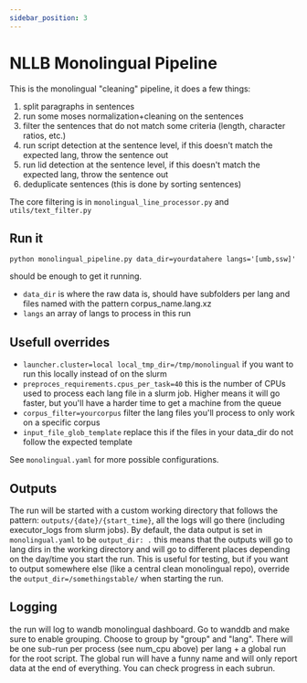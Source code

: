```yaml
---
sidebar_position: 3
---
```


# NLLB Monolingual Pipeline

This is the monolingual "cleaning" pipeline, it does a few things:

1. split paragraphs in sentences
2. run some moses normalization+cleaning on the sentences
3. filter the sentences that do not match some criteria (length, character ratios, etc.)
4. run script detection at the sentence level, if this doesn't match the expected lang, throw the sentence out
5. run lid detection at the sentence level, if this doesn't match the expected lang, throw the sentence out
6. deduplicate sentences (this is done by sorting sentences)

The core filtering is in `monolingual_line_processor.py` and `utils/text_filter.py`

## Run it

`python monolingual_pipeline.py data_dir=yourdatahere langs='[umb,ssw]'`

should be enough to get it running.
- `data_dir` is where the raw data is, should have subfolders per lang and files named with the pattern corpus_name.lang.xz
- `langs` an array of langs to process in this run

## Usefull overrides

- `launcher.cluster=local local_tmp_dir=/tmp/monolingual` if you want to run this locally instead of on the slurm
- `preproces_requirements.cpus_per_task=40` this is the number of CPUs used to process each lang file in a slurm job. Higher means it will go faster, but you'll have a harder time to get a machine from the queue
- `corpus_filter=yourcorpus` filter the lang files you'll process to only work on a specific corpus
- `input_file_glob_template` replace this if the files in your data_dir do not follow the expected template

See `monolingual.yaml` for more possible configurations.

## Outputs

The run will be started with a custom working directory that follows the pattern: `outputs/{date}/{start_time}`, all the logs will go there (including executor_logs from slurm jobs). By default, the data output is set in `monolingual.yaml` to be `output_dir: .` this means that the outputs will go to lang dirs in the working directory and will go to different places depending on the day/time you start the run. This is useful for testing, but if you want to output somewhere else (like a central clean monolingual repo), override the `output_dir=/somethingstable/` when starting the run.

## Logging

the run will log to wandb monolingual dashboard. Go to wanddb and make sure to enable grouping. Choose to group by "group" and "lang". There will be one sub-run per process (see num_cpu above) per lang + a global run for the root script. The global run will have a funny name and will only report data at the end of everything. You can check progress in each subrun.
